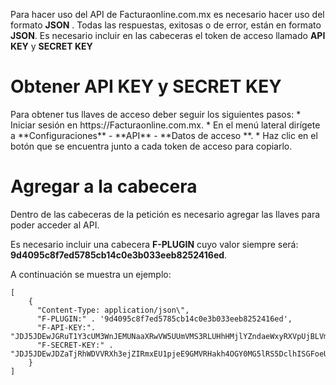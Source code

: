 Para hacer uso del API de Facturaonline.com.mx es necesario hacer uso del formato **JSON** .
Todas las respuestas, exitosas o de error, están en formato **JSON**.
Es necesario incluir en las cabeceras el token de acceso llamado **API KEY** y **SECRET KEY**

<h1>Obtener API KEY y SECRET KEY</h1>
Para obtener tus llaves de acceso deber seguir los siguientes pasos:
  * Iniciar sesión en https://Facturaonline.com.mx.
  * En el menú lateral dirígete a **Configuraciones** - **API** - **Datos de acceso **.
  * Haz clic en el botón que se encuentra junto a cada token de acceso para copiarlo.

<h1>Agregar a la cabecera</h1>
Dentro de las cabeceras de la petición es necesario agregar las llaves para poder acceder al API.

Es necesario incluir una cabecera  **F-PLUGIN** cuyo valor siempre será: **9d4095c8f7ed5785cb14c0e3b033eeb8252416ed**.

A continuación se muestra un ejemplo:

```
[
    {
      "Content-Type: application/json\",
      "F-PLUGIN:" . '9d4095c8f7ed5785cb14c0e3b033eeb8252416ed',
      "F-API-KEY:". "JDJ5JDEwJGRuT1Y3cUM3WnJEMUNaaXRwVW5UUmVMS3RLUHhHMjlYZndaeWxyRXVpUjBLVmwxOHBPWFXX",
      "F-SECRET-KEY:" . "JDJ5JDEwJDZaTjRhWDVVRXh3ejZIRmxEU1pjeE9GMVRHakh4OGY0MG5lRS5DclhISGFoeUFmaThxaUXX",
    }
]
```